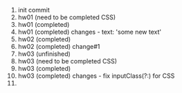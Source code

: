 1. init commit
2. hw01 (need to be completed CSS)
3. hw01 (completed)
4. hw01 (completed) changes - text: 'some new text'
5. hw02 (completed)
6. hw02 (completed) change#1
7. hw03 (unfinished)
8. hw03 (need to be completed CSS)
9. hw03 (completed)
10. hw03 (completed) changes - fix inputClass(?:) for CSS
11. 
